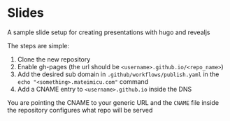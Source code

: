# Slides

A sample slide setup for creating presentations with hugo and revealjs

The steps are simple:

1. Clone the new repository
2. Enable gh-pages (the url should be `<username>.github.io/<repo_name>`)
3. Add the desired sub domain in `.github/workflows/publish.yaml` in the `echo "<something>.mateimicu.com"` command
6. Add a CNAME entry to `<username>.github.io` inside the DNS

You are pointing the CNAME to your generic URL and the `CNAME` file inside the repository configures what repo will be served
